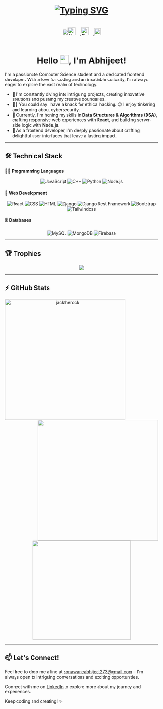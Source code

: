 <!-- Typing SVG -->
<h1 align="center">
  <a href="#">
    <img src="https://readme-typing-svg.demolab.com?font=Poppins&weight=500&pause=1000&color=007ACC&center=true&vCenter=true&width=480&lines=%F0%9F%91%8B+Greetings%2C+Fellow+Coders+and+Curious+Minds!;Exploring+My+Digital+Universe!+%F0%9F%8C%8C" alt="Typing SVG" />
  </a>
</h1>

<div style="display: flex; justify-content: center; align-items: center;">
  
  <!-- Visitors Badge -->
  <img align="right" src="https://visitor-badge.laobi.icu/badge?page_id=jacktherock.jacktherock" />

  <!-- Profiles -->
  <h5 align="left">
    <a href="https://www.linkedin.com/in/abhijeetsss" title="Abhijeet Sonawane | LinkedIn" target="_blank">
      <img alt="LinkedIn | Abhijeet" width="25px" src="https://img.icons8.com/fluent/48/000000/linkedin.svg" style="margin-right: 15px;" />
    </a>
    <a href="mailto:sonawaneabhijeet273@gmail.com" title="Abhijeet Sonawane | Gmail" target="_blank">
      <img alt="Gmail | Abhijeet" width="25px" src="https://img.icons8.com/fluent/48/000000/gmail-new.svg" style="margin-right: 15px;" />
    </a>
    <a href="https://portfolio-abhijeets.netlify.app" title="Portfolio | Abhijeet" target="_blank">
      <img alt="Portfolio | Abhijeet" width="22px" src="https://cdn-icons-png.flaticon.com/512/726/726107.png" />
    </a>
  </h5>
  
</div>

<!-- Hello -->
<h1 align="center">
  Hello <img src="https://media.giphy.com/media/hvRJCLFzcasrR4ia7z/giphy.gif" width="29px">, I'm Abhijeet!
</h1>

<!-- About -->

I'm a passionate Computer Science student and a dedicated frontend developer. With a love for coding and an insatiable curiosity, I'm always eager to explore the vast realm of technology.

- 🔭 I'm constantly diving into intriguing projects, creating innovative solutions and pushing my creative boundaries.
- 👨‍💻 You could say I have a knack for ethical hacking. 😉 I enjoy tinkering and learning about cybersecurity.
- 🌱 Currently, I'm honing my skills in **Data Structures & Algorithms (DSA)**, crafting responsive web experiences with **React**, and building server-side logic with **Node.js**.
- 🎨 As a frontend developer, I'm deeply passionate about crafting delightful user interfaces that leave a lasting impact.
  </a>

---

<!-- Languages & Tools -->

## 🛠️ Technical Stack

#### 👨‍💻 Programming Languages

<p align="center">
    <img alt="JavaScript" src="https://img.shields.io/badge/JavaScript-F7DF1E.svg?logo=javascript&logoColor=black">
    <img alt="C++" src="https://custom-icon-badges.herokuapp.com/badge/C++-9C033A.svg?logo=cpp2&logoColor=white">
    <img alt="Python" src="https://img.shields.io/badge/Python-14354C.svg?logo=python&logoColor=white">
    <img alt="Node.js" src="https://img.shields.io/badge/Node.js-43853D.svg?logo=node.js&logoColor=white">
</p>

#### 🧰 Web Development

<p align="center">
    <img alt="React" src="https://img.shields.io/badge/React-20232a.svg?logo=react&logoColor=%2361DAFB"></a>
    <img alt="CSS" src="https://img.shields.io/badge/CSS-1572B6.svg?logo=css3&logoColor=white"></a>
    <img alt="HTML" src="https://img.shields.io/badge/HTML-E34F26.svg?logo=html5&logoColor=white"></a>
    <img alt="Django" src="https://img.shields.io/badge/django-228B22.svg?logo=django"></a>
    <img alt="Django Rest Framework" src="https://img.shields.io/badge/djangorestframework-yellowgreen.svg?logo=django"></a>
    <img alt="Bootstrap" src="https://img.shields.io/badge/Bootstrap-7952B3.svg?logo=bootstrap&logoColor=white"></a>
    <img alt="Tailwindcss" src="https://img.shields.io/badge/tailwindcss-blue.svg?logo=tailwindcss"></a>
</p>

#### 🗄️ Databases

<p align="center">
    <img alt="MySQL" src="https://img.shields.io/badge/MySQL-00f.svg?logo=mysql&logoColor=white">
    <img alt="MongoDB" src ="https://img.shields.io/badge/MongoDB-4ea94b.svg?logo=mongodb&logoColor=white">
    <img alt="Firebase" src="https://img.shields.io/badge/Firebase-FE7A16.svg?logo=firebase&logoColor=white">
</p>

---

<!-- Trophies -->

## 🏆 Trophies

<p align="center">
  <img alig src="https://github-profile-trophy.vercel.app/?username=jacktherock&row=1&column=5&rank=SSS,SS,S,AAA,AA,A,B,C,UNKNOWN,SECRET&theme=juicyfresh&no-bg=false&no-frame=false&margin-w=5&margin-h=0" />
</p>

---

<!-- GitHub Stats -->

## <b>⚡ GitHub Stats</b>

<p align=center>
  <div align=center>
    <!-- GitHub Streak -->
    <a href="#">
      <img align="left" width=396 src="https://github-readme-streak-stats.herokuapp.com/?user=jacktherock&theme=react&border=61dafb&hide_border=false" alt="jacktherock" />
    </a>
    <!-- GitHub Stats -->
    <a href="#">
      <img align="right" width=396 src="https://github-readme-stats.vercel.app/api?username=jacktherock&include_all_commits=true&count_private=true&show_icons=true&theme=react&border_color=61dafb&hide_border=false" />
    </a>
  </div>
  <br><br><br><br><br><br><br><br><br>
  <div align=center>
    <!-- Language Stats -->
    <a href="#">
      <img width=325 align="center" src="https://github-readme-stats.vercel.app/api/top-langs/?username=jacktherock&title_color=61dafb&text_color=ffffff&icon_color=61dafb&bg_color=20232a&langs_count=10&layout=compact&border_color=61dafb&hide_border=false" />
    </a>
  </div>
</p>

---

## 📫 Let's Connect!

Feel free to drop me a line at [sonawaneabhijeet273@gmail.com](mailto:sonawaneabhijeet273@gmail.com) – I'm always open to intriguing conversations and exciting opportunities.

Connect with me on [LinkedIn](https://www.linkedin.com/in/abhijeetsss) to explore more about my journey and experiences.

Keep coding and creating! ✨
